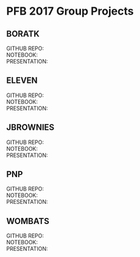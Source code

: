 # PFB 2017 Group Projects


## BORATK

GITHUB REPO:  
NOTEBOOK:   
PRESENTATION:  


## ELEVEN

GITHUB REPO:  
NOTEBOOK:    
PRESENTATION:  

## JBROWNIES

GITHUB REPO:  
NOTEBOOK:   
PRESENTATION:  


## PNP


GITHUB REPO:  
NOTEBOOK:   
PRESENTATION:  


## WOMBATS

GITHUB REPO:  
NOTEBOOK:   
PRESENTATION:  
